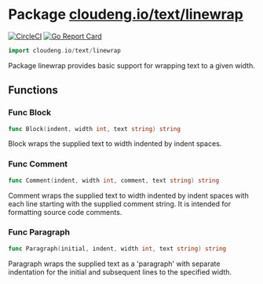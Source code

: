 # Package [cloudeng.io/text/linewrap](https://pkg.go.dev/cloudeng.io/text/linewrap?tab=doc)
[![CircleCI](https://circleci.com/gh/cloudengio/go.gotools.svg?style=svg)](https://circleci.com/gh/cloudengio/go.gotools) [![Go Report Card](https://goreportcard.com/badge/cloudeng.io/text/linewrap)](https://goreportcard.com/report/cloudeng.io/text/linewrap)

```go
import cloudeng.io/text/linewrap
```

Package linewrap provides basic support for wrapping text to a given width.

## Functions
### Func Block
```go
func Block(indent, width int, text string) string
```
Block wraps the supplied text to width indented by indent spaces.

### Func Comment
```go
func Comment(indent, width int, comment, text string) string
```
Comment wraps the supplied text to width indented by indent spaces with
each line starting with the supplied comment string. It is intended for
formatting source code comments.

### Func Paragraph
```go
func Paragraph(initial, indent, width int, text string) string
```
Paragraph wraps the supplied text as a 'paragraph' with separate indentation
for the initial and subsequent lines to the specified width.




